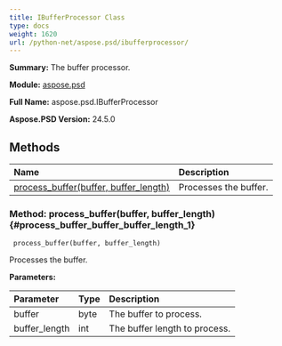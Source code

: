 ```yaml
---
title: IBufferProcessor Class
type: docs
weight: 1620
url: /python-net/aspose.psd/ibufferprocessor/
---
```


**Summary:** The buffer processor.

**Module:** [aspose.psd](/psd/python-net/aspose.psd/)

**Full Name:** aspose.psd.IBufferProcessor

**Aspose.PSD Version:** 24.5.0

## **Methods**
| **Name** | **Description** |
| :- | :- |
| [process_buffer(buffer, buffer_length)](#process_buffer_buffer_buffer_length_1) | Processes the buffer. |


### Method: process_buffer(buffer, buffer_length) {#process_buffer_buffer_buffer_length_1}


```
 process_buffer(buffer, buffer_length) 
```

Processes the buffer.

**Parameters:**

| Parameter | Type | Description |
| :- | :- | :- |
| buffer | byte | The buffer to process. |
| buffer_length | int | The buffer length to process. |

